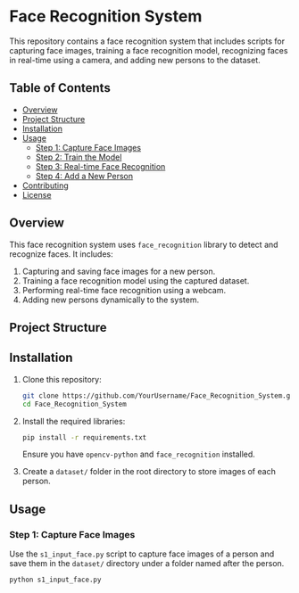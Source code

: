 # Face Recognition System

This repository contains a face recognition system that includes scripts for capturing face images, training a face recognition model, recognizing faces in real-time using a camera, and adding new persons to the dataset.

## Table of Contents
- [Overview](#overview)
- [Project Structure](#project-structure)
- [Installation](#installation)
- [Usage](#usage)
    - [Step 1: Capture Face Images](#step-1-capture-face-images)
    - [Step 2: Train the Model](#step-2-train-the-model)
    - [Step 3: Real-time Face Recognition](#step-3-real-time-face-recognition)
    - [Step 4: Add a New Person](#step-4-add-a-new-person)
- [Contributing](#contributing)
- [License](#license)

## Overview

This face recognition system uses `face_recognition` library to detect and recognize faces. It includes:
1. Capturing and saving face images for a new person.
2. Training a face recognition model using the captured dataset.
3. Performing real-time face recognition using a webcam.
4. Adding new persons dynamically to the system.

## Project Structure


## Installation

1. Clone this repository:
    ```bash
    git clone https://github.com/YourUsername/Face_Recognition_System.git
    cd Face_Recognition_System
    ```

2. Install the required libraries:
    ```bash
    pip install -r requirements.txt
    ```
    Ensure you have `opencv-python` and `face_recognition` installed.

3. Create a `dataset/` folder in the root directory to store images of each person.

## Usage

### Step 1: Capture Face Images

Use the `s1_input_face.py` script to capture face images of a person and save them in the `dataset/` directory under a folder named after the person.

```bash
python s1_input_face.py
